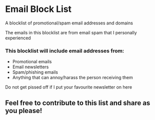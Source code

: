 # Email Block List
A blocklist of promotional/spam email addresses and domains

The emails in this blocklist are from email spam that I personally experienced


### This blocklist will include email addresses from:
- Promotional emails
- Email newsletters
- Spam/phishing emails
- Anything that can annoy/harass the person receiving them


Do not get pissed off if I put your favourite newsletter on here

Feel free to contribute to this list and share as you please!
----------------------------------------------------------------------------------------------------------------------
